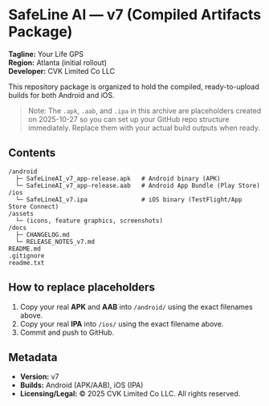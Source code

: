 # SafeLine AI — v7 (Compiled Artifacts Package)
**Tagline:** Your Life GPS  
**Region:** Atlanta (initial rollout)  
**Developer:** CVK Limited Co LLC  

This repository package is organized to hold the compiled, ready-to-upload builds for both Android and iOS.

> Note: The `.apk`, `.aab`, and `.ipa` in this archive are placeholders created on 2025-10-27 so you can set up your GitHub repo structure immediately. Replace them with your actual build outputs when ready.

## Contents
```
/android
  ├─ SafeLineAI_v7_app-release.apk   # Android binary (APK)
  └─ SafeLineAI_v7_app-release.aab   # Android App Bundle (Play Store)
/ios
  └─ SafeLineAI_v7.ipa               # iOS binary (TestFlight/App Store Connect)
/assets
  └─ (icons, feature graphics, screenshots)
/docs
  ├─ CHANGELOG.md
  └─ RELEASE_NOTES_v7.md
README.md
.gitignore
readme.txt
```

## How to replace placeholders
1. Copy your real **APK** and **AAB** into `/android/` using the exact filenames above.
2. Copy your real **IPA** into `/ios/` using the exact filename above.
3. Commit and push to GitHub.

## Metadata
- **Version:** v7
- **Builds:** Android (APK/AAB), iOS (IPA)
- **Licensing/Legal:** © 2025 CVK Limited Co LLC. All rights reserved.

